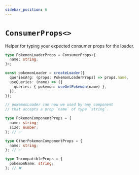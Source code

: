 ```yaml
---
sidebar_position: 6
---
```


# `ConsumerProps<>`

Helper for typing your expected consumer props for the loader.

```typescript {1-3,6}
type PokemonLoaderProps = ConsumerProps<{
  name: string;
}>;

const pokemonLoader = createLoader({
  queriesArg: (props: PokemonLoaderProps) => props.name,
  useQueries: (name) => ({
    queries: { pokemon: useGetPokemon(name) },
  }),
});

// pokemonLoader can now we used by any component
// that accepts a prop `name` of type `string`.

type PokemonComponentProps = {
  name: string;
  size: number;
}; // ✅

type OtherPokemonComponentProps = {
  name: string;
}; // ✅

type IncompatibleProps = {
  pokemonName: string;
}; // ❌
```
